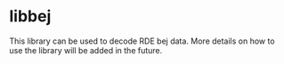 # libbej

This library can be used to decode RDE bej data. More details on how to use
the library will be added in the future.
